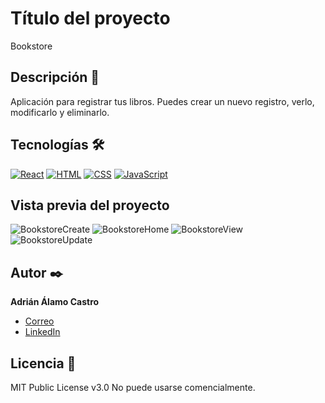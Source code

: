 # Título del proyecto
Bookstore

## Descripción 📑
Aplicación para registrar tus libros. Puedes crear un nuevo registro, verlo, modificarlo y eliminarlo.

## Tecnologías 🛠
<!-- Iconos sacados de: https://github.com/hendrasob/badges/blob/master/README.md y https://github.com/alexandresanlim/Badges4-README.md-Profile -->
[![React](https://img.shields.io/badge/React-75c4ff?style=for-the-badge&logo=Reqact&logoColor=white)](https://es.wikipedia.org/wiki/React)
[![HTML](https://img.shields.io/badge/HTML-E34F26?style=for-the-badge&logo=HTML&logoColor=white)](https://es.wikipedia.org/wiki/HTML)
[![CSS](https://img.shields.io/badge/CSS-004c91?style=for-the-badge&logo=CSS&logoColor=white)](https://es.wikipedia.org/wiki/CSS)
[![JavaScript](https://img.shields.io/badge/JavaScript-ffcc30?style=for-the-badge&logo=JavaScript&logoColor=white)](https://es.wikipedia.org/wiki/JavaScript)

## Vista previa del proyecto
![BookstoreCreate](https://github.com/user-attachments/assets/42242d8a-7676-4053-97ae-e7ad1ff566fa)
![BookstoreHome](https://github.com/user-attachments/assets/89c4e72d-c6b1-4f7b-9021-a3b00f5c0f84)
![BookstoreView](https://github.com/user-attachments/assets/9f329575-648b-40c8-9b9c-e42441e84b11)
![BookstoreUpdate](https://github.com/user-attachments/assets/56a5c43a-88c9-40e2-b775-8edbeca2c532)

## Autor ✒️
**Adrián Álamo Castro**
* [Correo](adrala99@gmail.com)
* [LinkedIn](www.linkedin.com/in/adrián-álamo-castro)

## Licencia 📄
MIT Public License v3.0
No puede usarse comencialmente.
